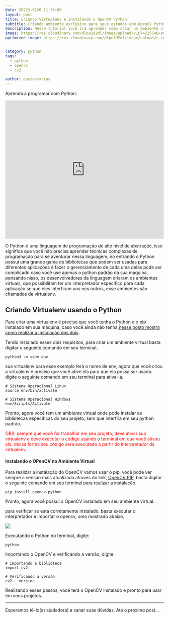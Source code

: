```yaml
---
date: 20223-0120 11:30:00
layout: post
title: Criando Virtualenv e instalando o OpenCV Python
subtitle: Criando ambiente exclusivo para seus estudos com OpenCV Python.
description: Nesse tutorial você irá aprender como criar um ambiente virtual python para instalar o OpenCV Python.
image: https://res.cloudinary.com/dlpu1d2ml/image/upload/v1674225546/enghash/post_pythonaltas_yz34hz.png
optimized_image: https://res.cloudinary.com/dlpu1d2ml/image/upload/c_scale,w_380/v1674225546/enghash/str_cmkjcl.png


category: python
tags:
  - python
  - opencv
  - cv2

author: oseiasfarias
---
```


Aprenda a programar com Python:

<iframe width="100%" height="440" src="https://www.youtube.com/embed/videoseries?list=PL5jigOsyxDtCGEdY1I0Ymmv4lOyUkWbm2" title="YouTube video player" frameborder="0" allow="accelerometer; autoplay; clipboard-write; encrypted-media; gyroscope; picture-in-picture" allowfullscreen></iframe>


O Python é uma linguagem de programação de alto nível de abstração, isso significa que você não precisa aprender técnicas complexas de programação para se aventurar nessa linguagem, no entrando o Python possui uma grande gama de bibliotecas que podem ser usadas para diferentes aplicações é fazer o gerenciamento de cada uma delas pode ser complicado caso você use apenas o python padrão da sua maquina, pensando nisso, os desenvolvedores da linguagem criaram os ambientes virtuais, que possibilitam ter um interpretador especifico para cada aplicação se que eles interfiram uns nos outros, esse ambientes são chamados de virtualenv.

## **Criando Virtualenv usando o Python**

Para criar uma virtualenv é preciso que você tenha o Python e o pip instalado em sua máquina, caso você ainda não tenha,<a href="https://pythonaltas.github.io/instalando-python-e-pip-no-ubuntu-debian-e-derivados/" target="_blank">nesse posto mostro como realizar a instalação dos dois</a>.

Tendo instalado esses dois requisitos, para criar um ambiente virtual basta digitar o seguinte comando em seu terminal;


```shell
python3 -m venv env
```

sua virtualenv para esse exemplo terá o nome de env, agora que você criou a virtualenv é preciso que você ative ela para que ela possa ser usada. digite o seguinte comando em seu terminal para ativa-lá.

```shell
# Sistema Operacional Linux
source env/bin/activate

# Sistema Operacional Windows
env/Scripts/Activate
```

Pronto, agora você tem um ambiente virtual onde pode instalar as bibliotecas especificas do seu projeto, sem que interfira em seu python padrão.

<span style="color:red">OBS: sempre que você for trabalhar em seu projeto, deve ativar sua virtualenv e deve executar o código usando o terminal em que você ativou ela, dessa forma seu código será executado a partir do interpretador da virtualenv.</span>


#### **Instalando o OPenCV no Ambiente Virtual**

Para realizar a instalação do OpenCV vamos usar o pip, você pode ver sempre a vensão mais atualizada atraves do link, <a href="https://pypi.org/project/opencv-python/" target="_blank">OpenCV PIP</a>, basta digitar o seguinte comando em seu terminal para realizar a instalação.

```shell
pip install opencv-python
```

Pronto, agora você possui o OpenCV instalado em seu ambiente virtual.

para verificar se esta corretamente instalado, basta executar o interpretador e importar o opencv, omo mostrado abaixo.

<div>
<img src="https://res.cloudinary.com/dlpu1d2ml/image/upload/v1674225546/enghash/post_pythonaltas_yz34hz.png"/>
</div>

Executando o Python no terminal, digite:

```shell
python
```

Importando o OpenCV e verificando a versão, digite:

```shell
# Importando a biblioteca
import cv2

# Verificando a versão
cv2.__version__
```

Realizando esses passos, você terá o OpenCV instalado e pronto para usar em seus projetos.

---


Esperamos tê-lo(a) ajudado(a) a sanar suas dúvidas. Até o próximo post…



